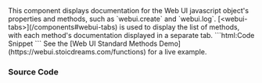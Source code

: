 
<webui-page-segment elevation="10">
    This component displays documentation for the Web UI javascript object's properties and methods, such as `webui.create` and `webui.log`.
    [&lt;webui-tabs&gt;](/components#webui-tabs) is used to display the list of methods, with each method's documentation displayed in a separate tab.
</webui-page-segment>

<webui-side-by-side>
    ```html:Code Snippet
        <webui-standard-methods></webui-standard-methods>
    ```
    <webui-page-segment elevation="10">
        See the [Web UI Standard Methods Demo](https://webui.stoicdreams.com/functions) for a live example.
    </webui-page-segment>
</webui-side-by-side>

### Source Code

<webui-code src="https://cdn.myfi.ws/webui/standard-methods.js" language="javascript" label="standard-methods.js"></webui-code>
